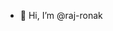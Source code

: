 - 👋 Hi, I’m @raj-ronak

<!---
raj-ronak/raj-ronak is a ✨ special ✨ repository because its `README.md` (this file) appears on your GitHub profile.
You can click the Preview link to take a look at your changes.
--->
